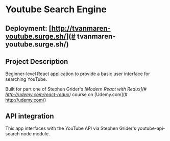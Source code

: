 # Youtube Search Engine

## Deployment: [http://tvanmaren-youtube.surge.sh/](# tvanmaren-youtube.surge.sh/)

## Project Description

Beginner-level React application to provide a basic user interface for searching YouTube.

Built for part one of Stephen Grider's *[Modern React with Redux](# http://udemy.com/react-redux)* course on [Udemy.com](# http://udemy.com/)

## API integration

This app interfaces with the YouTube API via Stephen Grider's youtube-api-search node module.

